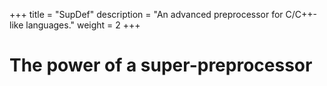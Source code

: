 +++
title = "SupDef"
description = "An advanced preprocessor for C/C++-like languages."
weight = 2
+++

# The power of a super-preprocessor
